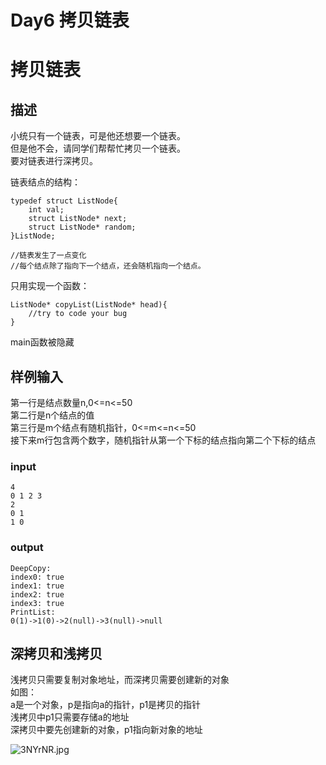 # Day6 拷贝链表

# 拷贝链表
## 描述
小统只有一个链表，可是他还想要一个链表。  
但是他不会，请同学们帮帮忙拷贝一个链表。  
要对链表进行深拷贝。  

链表结点的结构：

	typedef struct ListNode{
		int val;
		struct ListNode* next;
		struct ListNode* random;
	}ListNode;
	
	//链表发生了一点变化
	//每个结点除了指向下一个结点，还会随机指向一个结点。
	
只用实现一个函数：

	ListNode* copyList(ListNode* head){
		//try to code your bug
	}
	
main函数被隐藏
## 样例输入
第一行是结点数量n,0<=n<=50  
第二行是n个结点的值   
第三行是m个结点有随机指针，0<=m<=n<=50   
接下来m行包含两个数字，随机指针从第一个下标的结点指向第二个下标的结点

### input

	4
	0 1 2 3
	2
	0 1
	1 0

### output

	DeepCopy:
	index0: true
	index1: true
	index2: true
	index3: true
	PrintList:
	0(1)->1(0)->2(null)->3(null)->null
	
## 深拷贝和浅拷贝
浅拷贝只需要复制对象地址，而深拷贝需要创建新的对象  
如图：  
a是一个对象，p是指向a的指针，p1是拷贝的指针  
浅拷贝中p1只需要存储a的地址  
深拷贝中要先创建新的对象，p1指向新对象的地址

![3NYrNR.jpg](https://s2.ax1x.com/2020/02/26/3NYrNR.jpg)